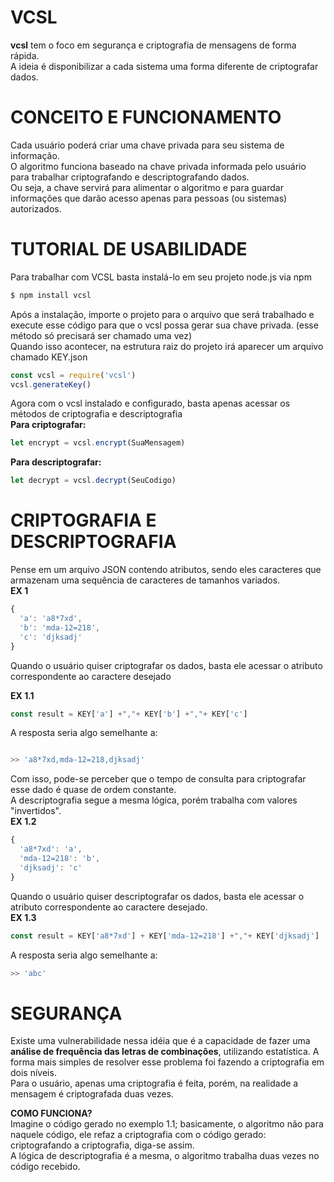 # VCSL
**vcsl** tem o foco em segurança e criptografia de mensagens de forma rápida.  
A ideia é disponibilizar a cada sistema uma forma diferente de criptografar dados.  

# CONCEITO E FUNCIONAMENTO
Cada usuário poderá criar uma chave privada para seu sistema de informação.  
O algoritmo funciona baseado na chave privada informada pelo usuário para trabalhar criptografando e descriptografando dados.  
Ou seja, a chave servirá para alimentar o algoritmo e para guardar informações que darão acesso apenas para pessoas (ou sistemas) autorizados.

# TUTORIAL DE USABILIDADE
Para trabalhar com VCSL basta instalá-lo em seu projeto node.js via npm

```jsx
$ npm install vcsl
```
Após a instalação, importe o projeto para o arquivo que será trabalhado e execute esse código para que o vcsl possa gerar sua chave privada.
(esse método só precisará ser chamado uma vez)  
Quando isso acontecer, na estrutura raiz do projeto irá aparecer um arquivo chamado KEY.json

```jsx
const vcsl = require('vcsl')
vcsl.generateKey()
```
Agora com o vcsl instalado e configurado, basta apenas acessar os métodos de criptografia e descriptografia  
**Para criptografar:**

```jsx
let encrypt = vcsl.encrypt(SuaMensagem)
```
**Para descriptografar:**
```jsx
let decrypt = vcsl.decrypt(SeuCodigo)
```


# CRIPTOGRAFIA E DESCRIPTOGRAFIA
Pense em um arquivo JSON contendo atributos, sendo eles caracteres que armazenam uma sequência de caracteres de tamanhos variados.  
**EX 1**
```jsx
{
  'a': 'a8*7xd',
  'b': 'mda-12=218',
  'c': 'djksadj'
}
```
Quando o usuário quiser criptografar os dados, basta ele acessar o atributo correspondente ao caractere desejado

**EX 1.1**


```jsx
const result = KEY['a'] +","+ KEY['b'] +","+ KEY['c']
```
A resposta seria algo semelhante a:

```jsx

>> 'a8*7xd,mda-12=218,djksadj'
```
Com isso, pode-se perceber que o tempo de consulta para criptografar esse dado é quase de ordem constante.  
A descriptografia segue a mesma lógica, porém trabalha com valores "invertidos".  
**EX 1.2**
```jsx
{
  'a8*7xd': 'a',
  'mda-12=218': 'b',
  'djksadj': 'c'
}
```
Quando o usuário quiser descriptografar os dados, basta ele acessar o atributo correspondente ao caractere desejado.  
**EX 1.3**
```jsx
const result = KEY['a8*7xd'] + KEY['mda-12=218'] +","+ KEY['djksadj']
```
A resposta seria algo semelhante a:

```jsx
>> 'abc'
```
# SEGURANÇA
Existe uma vulnerabilidade nessa idéia que é a capacidade de fazer uma **análise de frequência das letras de combinações**, utilizando estatística.
A forma mais simples de resolver esse problema foi fazendo a criptografia em dois níveis.  
Para o usuário, apenas uma criptografia é feita, porém, na realidade a mensagem é criptografada duas vezes.  
  
  
**COMO FUNCIONA?**  
Imagine o código gerado no exemplo 1.1; basicamente, o algoritmo não para naquele código, ele refaz a criptografia com o código gerado:
criptografando a criptografia, diga-se assim.  
A lógica de descriptografia é a mesma, o algoritmo trabalha duas vezes no código recebido.


